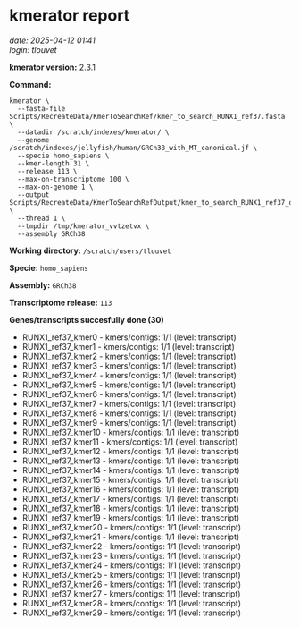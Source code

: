 # kmerator report
*date: 2025-04-12 01:41*  
*login: tlouvet*

**kmerator version:** 2.3.1

**Command:**

```
kmerator \
  --fasta-file Scripts/RecreateData/KmerToSearchRef/kmer_to_search_RUNX1_ref37.fasta \
  --datadir /scratch/indexes/kmerator/ \
  --genome /scratch/indexes/jellyfish/human/GRCh38_with_MT_canonical.jf \
  --specie homo_sapiens \
  --kmer-length 31 \
  --release 113 \
  --max-on-transcriptome 100 \
  --max-on-genome 1 \
  --output Scripts/RecreateData/KmerToSearchRefOutput/kmer_to_search_RUNX1_ref37_output \
  --thread 1 \
  --tmpdir /tmp/kmerator_vvtzetvx \
  --assembly GRCh38
```

**Working directory:** `/scratch/users/tlouvet`

**Specie:** `homo_sapiens`

**Assembly:** `GRCh38`

**Transcriptome release:** `113`

**Genes/transcripts succesfully done (30)**

- RUNX1_ref37_kmer0 - kmers/contigs: 1/1 (level: transcript)
- RUNX1_ref37_kmer1 - kmers/contigs: 1/1 (level: transcript)
- RUNX1_ref37_kmer2 - kmers/contigs: 1/1 (level: transcript)
- RUNX1_ref37_kmer3 - kmers/contigs: 1/1 (level: transcript)
- RUNX1_ref37_kmer4 - kmers/contigs: 1/1 (level: transcript)
- RUNX1_ref37_kmer5 - kmers/contigs: 1/1 (level: transcript)
- RUNX1_ref37_kmer6 - kmers/contigs: 1/1 (level: transcript)
- RUNX1_ref37_kmer7 - kmers/contigs: 1/1 (level: transcript)
- RUNX1_ref37_kmer8 - kmers/contigs: 1/1 (level: transcript)
- RUNX1_ref37_kmer9 - kmers/contigs: 1/1 (level: transcript)
- RUNX1_ref37_kmer10 - kmers/contigs: 1/1 (level: transcript)
- RUNX1_ref37_kmer11 - kmers/contigs: 1/1 (level: transcript)
- RUNX1_ref37_kmer12 - kmers/contigs: 1/1 (level: transcript)
- RUNX1_ref37_kmer13 - kmers/contigs: 1/1 (level: transcript)
- RUNX1_ref37_kmer14 - kmers/contigs: 1/1 (level: transcript)
- RUNX1_ref37_kmer15 - kmers/contigs: 1/1 (level: transcript)
- RUNX1_ref37_kmer16 - kmers/contigs: 1/1 (level: transcript)
- RUNX1_ref37_kmer17 - kmers/contigs: 1/1 (level: transcript)
- RUNX1_ref37_kmer18 - kmers/contigs: 1/1 (level: transcript)
- RUNX1_ref37_kmer19 - kmers/contigs: 1/1 (level: transcript)
- RUNX1_ref37_kmer20 - kmers/contigs: 1/1 (level: transcript)
- RUNX1_ref37_kmer21 - kmers/contigs: 1/1 (level: transcript)
- RUNX1_ref37_kmer22 - kmers/contigs: 1/1 (level: transcript)
- RUNX1_ref37_kmer23 - kmers/contigs: 1/1 (level: transcript)
- RUNX1_ref37_kmer24 - kmers/contigs: 1/1 (level: transcript)
- RUNX1_ref37_kmer25 - kmers/contigs: 1/1 (level: transcript)
- RUNX1_ref37_kmer26 - kmers/contigs: 1/1 (level: transcript)
- RUNX1_ref37_kmer27 - kmers/contigs: 1/1 (level: transcript)
- RUNX1_ref37_kmer28 - kmers/contigs: 1/1 (level: transcript)
- RUNX1_ref37_kmer29 - kmers/contigs: 1/1 (level: transcript)
